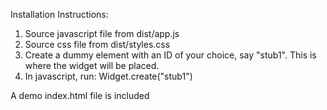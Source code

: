 Installation Instructions:

1. Source javascript file from dist/app.js
2. Source css file from dist/styles.css
3. Create a dummy element with an ID of your choice, say "stub1". This is where the widget will be placed.
4. In javascript, run: Widget.create("stub1")

A demo index.html file is included
